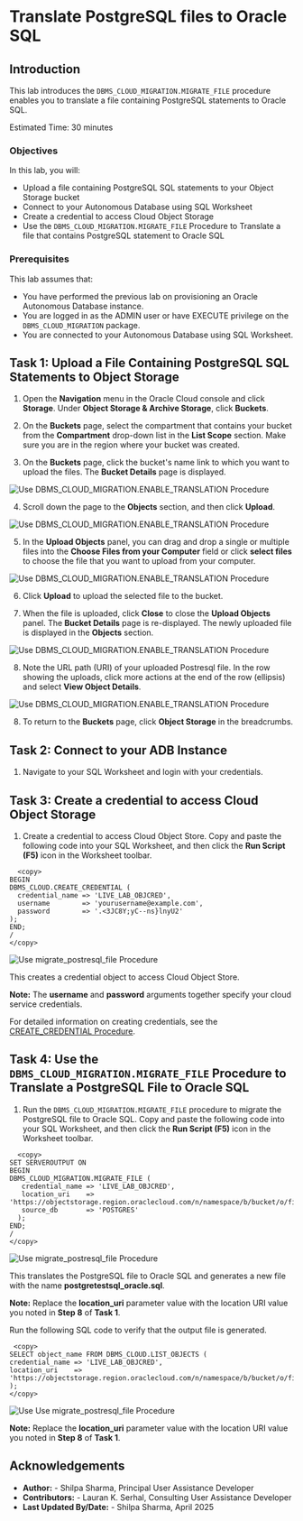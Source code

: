 ﻿
# Translate PostgreSQL files to Oracle SQL

## **Introduction**
This lab introduces the `DBMS_CLOUD_MIGRATION.MIGRATE_FILE` procedure enables you to translate a file containing PostgreSQL statements to Oracle SQL.

Estimated Time: 30 minutes


### **Objectives**

In this lab, you will:

- Upload a file containing PostgreSQL SQL statements to your Object Storage bucket
- Connect to your Autonomous Database using SQL Worksheet
- Create a credential to access Cloud Object Storage
- Use the `DBMS_CLOUD_MIGRATION.MIGRATE_FILE` Procedure to Translate a file that contains PostgreSQL statement to Oracle SQL

### **Prerequisites**

This lab assumes that:

- You have performed the previous lab on provisioning an Oracle Autonomous Database instance.
- You are logged in as the ADMIN user or have EXECUTE privilege on the `DBMS_CLOUD_MIGRATION` package.
- You are connected to your Autonomous Database using SQL Worksheet.

## Task 1: Upload a File Containing PostgreSQL SQL Statements to Object Storage

1. Open the **Navigation** menu in the Oracle Cloud console and click **Storage**. Under **Object Storage & Archive Storage**, click **Buckets**.

2. On the **Buckets** page, select the compartment that contains your bucket from the **Compartment** drop-down list in the **List Scope** section. Make sure you are in the region where your bucket was created.

3. On the **Buckets** page, click the bucket's name link to which you want to upload the files. The **Bucket Details** page is displayed.


![Use DBMS_CLOUD_MIGRATION.ENABLE_TRANSLATION Procedure](images/bucket_page.png)

4. Scroll down the page to the **Objects** section, and then click **Upload**.

![Use DBMS_CLOUD_MIGRATION.ENABLE_TRANSLATION Procedure](images/upload.png)

5. In the **Upload Objects** panel, you can drag and drop a single or multiple files into the **Choose Files from your Computer** field or click **select files** to choose the file that you want to upload from your computer.

![Use DBMS_CLOUD_MIGRATION.ENABLE_TRANSLATION Procedure](images/upload_file.png)

6. Click **Upload** to upload the selected file to the bucket.

7. When the file is uploaded, click **Close** to close the **Upload Objects** panel. The **Bucket Details** page is re-displayed. The newly uploaded file is displayed in the **Objects** section.

![Use DBMS_CLOUD_MIGRATION.ENABLE_TRANSLATION Procedure](images/uploaded_file.png)

8. Note the URL path (URI) of your uploaded Postresql file. In the row showing the uploads, click more actions at the end of the row (ellipsis) and select **View Object Details**.

![Use DBMS_CLOUD_MIGRATION.ENABLE_TRANSLATION Procedure](images/object_details.png)

8. To return to the **Buckets** page, click **Object Storage** in the breadcrumbs.

## Task 2: Connect to your ADB Instance

1. Navigate to your SQL Worksheet and login with your credentials.

## Task 3: Create a credential to access Cloud Object Storage

1. Create a credential to access Cloud Object Store. Copy and paste the following code into your SQL Worksheet, and then click the **Run Script (F5)** icon in the Worksheet toolbar.

  ```
    <copy>
BEGIN
  DBMS_CLOUD.CREATE_CREDENTIAL (
    credential_name => 'LIVE_LAB_OBJCRED',
    username        => 'yourusername@example.com',
    password        => '.<3JC8Y;yC--ns}lnyU2'
  );
END;
/
  </copy>
```
![Use migrate_postresql_file Procedure](images/create_credentials.png)

This creates a credential object to access Cloud Object Store.

**Note:** The **username** and **password** arguments together specify your cloud service credentials.

For detailed information on creating credentials, see the [CREATE_CREDENTIAL Procedure](https://docs.oracle.com/en/cloud/paas/autonomous-database/serverless/adbsb/dbms-cloud-subprograms.html#GUID-742FC365-AA09-48A8-922C-1987795CF36A).

## Task 4: Use the `DBMS_CLOUD_MIGRATION.MIGRATE_FILE` Procedure to Translate a PostgreSQL File to Oracle SQL

1. Run the `DBMS_CLOUD_MIGRATION.MIGRATE_FILE` procedure to migrate the PostgreSQL file to Oracle SQL. Copy and paste the following code into your SQL Worksheet, and then click the **Run Script (F5)** icon in the Worksheet toolbar.

  ```
    <copy>
  SET SERVEROUTPUT ON
BEGIN
 DBMS_CLOUD_MIGRATION.MIGRATE_FILE (
     credential_name => 'LIVE_LAB_OBJCRED',
     location_uri    => 'https://objectstorage.region.oraclecloud.com/n/namespace/b/bucket/o/files/postgretest_sql.sql',
     source_db       => 'POSTGRES'
    );
END;
/
 </copy>
```
 ![Use migrate_postresql_file Procedure](images/migrate_postresql_file.png)

 This translates the PostgreSQL file to Oracle SQL and generates a new file with the name **postgretestsql_oracle.sql**.

 **Note:** Replace the **location_uri** parameter value with the location URI value you noted in **Step 8** of **Task 1**.

 Run the following SQL code to verify that the output file is generated.

  ```
   <copy>
SELECT object_name FROM DBMS_CLOUD.LIST_OBJECTS (
  credential_name => 'LIVE_LAB_OBJCRED',
  location_uri    => 'https://objectstorage.region.oraclecloud.com/n/namespace/b/bucket/o/files'
 );
  </copy>
```

 ![Use Use migrate_postresql_file Procedure](images/verify_output.png)

 **Note:** Replace the **location_uri** parameter value with the location URI value you noted in **Step 8** of **Task 1**.

## Acknowledgements

- **Author:**       - Shilpa Sharma, Principal User Assistance Developer
- **Contributors:** - Lauran K. Serhal, Consulting User Assistance Developer
- **Last Updated By/Date:** - Shilpa Sharma, April 2025